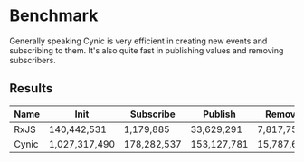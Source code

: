 # Benchmark

Generally speaking Cynic is very efficient in creating new events and subscribing to them. It's also quite fast in publishing values and removing subscribers.

## Results

| Name  | Init          | Subscribe   | Publish     | Remove     |
|-------|---------------|-------------|-------------|------------|
| RxJS  | 140,442,531   | 1,179,885   | 33,629,291  | 7,817,756  |
| Cynic | 1,027,317,490 | 178,282,537 | 153,127,781 | 15,787,674 |

